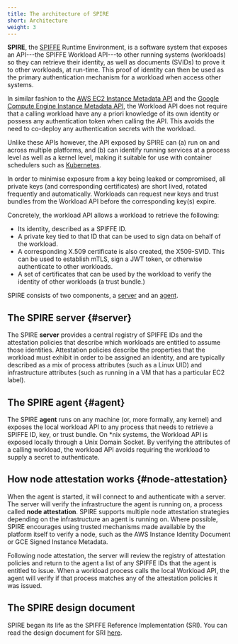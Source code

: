 ```yaml
---
title: The architecture of SPIRE
short: Architecture
weight: 3
---
```


**SPIRE**, the [SPIFFE](/spiffe) Runtime Environment, is a software system that exposes an API---the SPIFFE Workload API---to other running systems (workloads) so they can retrieve their identity, as well as documents (SVIDs) to prove it to other workloads, at run-time. This proof of identity can then be used as the primary authentication mechanism for a workload when access other systems.

In similar fashion to the [AWS EC2 Instance Metadata API](https://docs.aws.amazon.com/AWSEC2/latest/UserGuide/ec2-instance-metadata.html) and the [Google Compute Engine Instance Metadata API](https://cloud.google.com/compute/docs/storing-retrieving-metadata), the Workload API does not require that a calling workload have any a priori knowledge of its own identity or possess any authentication token when calling the API. This avoids the need to co-deploy any authentication secrets with the workload.

Unlike these APIs however, the API exposed by SPIRE can (a) run on and across multiple platforms, and (b) can identify running services at a process level as well as a kernel level, making it suitable for use with container schedulers such as [Kubernetes](https://kubernetes.io).

In order to minimise exposure from a key being leaked or compromised, all private keys (and corresponding certificates) are short lived, rotated frequently and automatically. Workloads can request new keys and trust bundles from the Workload API before the corresponding key(s) expire.

Concretely, the workload API allows a workload to retrieve the following:

* Its identity, described as a SPIFFE ID.
* A private key tied to that ID that can be used to sign data on behalf of the workload.
* A corresponding X.509 certificate is also created, the X509-SVID. This can be used to establish mTLS, sign a JWT token, or otherwise authenticate to other workloads.
* A set of certificates that can be used by the workload to verify the identity of other workloads (a trust bundle.)

SPIRE consists of two components, a [server](#server) and an [agent](#agent).

## The SPIRE server {#server}

The SPIRE **server** provides a central registry of SPIFFE IDs and the attestation policies that describe which workloads are entitled to assume those identities. Attestation policies describe the properties that the workload must exhibit in order to be assigned an identity, and are typically described as a mix of process attributes (such as a Linux UID) and infrastructure attributes (such as running in a VM that has a particular EC2 label).

## The SPIRE agent {#agent}

The SPIRE **agent** runs on any machine (or, more formally, any kernel) and exposes the local workload API to any process that needs to retrieve a SPIFFE ID, key, or trust bundle. On *nix systems, the Workload API is exposed locally through a Unix Domain Socket. By verifying the attributes of a calling workload, the workload API avoids requiring the workload to supply a secret to authenticate.

## How node attestation works {#node-attestation}

When the agent is started, it will connect to and authenticate with a server. The server will verify the infrastructure the agent is running on, a process called **node attestation**. SPIRE supports multiple node attestation strategies depending on the infrastructure an agent is running on. Where possible, SPIRE encourages using trusted mechanisms made available by the platform itself to verify a node, such as the AWS Instance Identity Document or GCE Signed Instance Metadata.

Following node attestation, the server will review the registry of attestation policies and return to the agent a list of any SPIFFE IDs that the agent is entitled to issue. When a workload process calls the local Workload API, the agent will verify if that process matches any of the attestation policies it was issued.

## The SPIRE design document

SPIRE began its life as the SPIFFE Reference Implementation (SRI). You can read the design document for SRI [here](https://docs.google.com/document/d/1RZnBfj8I5xs8Yi_BPEKBRp0K3UnIJYTDg_31rfTt4j8/edit).
